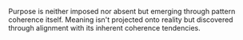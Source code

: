 
Purpose is neither imposed nor absent but emerging through pattern coherence itself. Meaning isn't projected onto reality but discovered through alignment with its inherent coherence tendencies.